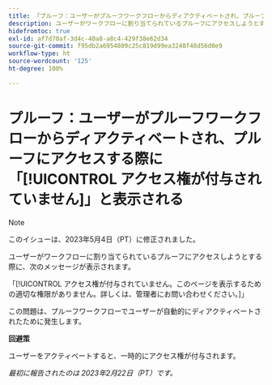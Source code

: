```yaml
---
title: 「プルーフ：ユーザーがプルーフワークフローからディアクティベートされ、プルーフにアクセスする際に「アクセス権が付与されていません」と表示される」
description: ユーザーがワークフローに割り当てられているプルーフにアクセスしようとする際に、「アクセス権が付与されていません」というメッセージが表示されます。
hidefromtoc: true
exl-id: af7d70af-3d4c-40a8-a8c4-429f38e62d34
source-git-commit: f95db2a6954809c25c819d99ea3240f48d56d0e9
workflow-type: ht
source-wordcount: '125'
ht-degree: 100%

---
```


# プルーフ：ユーザーがプルーフワークフローからディアクティベートされ、プルーフにアクセスする際に「[!UICONTROL アクセス権が付与されていません]」と表示される

<!--This is on both the WF and WFP TOCs-->

>[!NOTE]
>
>このイシューは、2023年5月4日（PT）に修正されました。

ユーザーがワークフローに割り当てられているプルーフにアクセスしようとする際に、次のメッセージが表示されます。

「[!UICONTROL アクセス権が付与されていません。このページを表示するための適切な権限がありません。詳しくは、管理者にお問い合わせください。]」

この問題は、プルーフワークフローでユーザーが自動的にディアクティベートされたために発生します。

**回避策**

ユーザーをアクティベートすると、一時的にアクセス権が付与されます。

_最初に報告されたのは 2023年2月22日（PT）です。_
